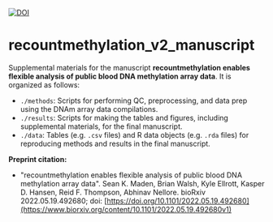 [![DOI](https://zenodo.org/badge/401501606.svg)](https://zenodo.org/badge/latestdoi/401501606)

# recountmethylation_v2_manuscript

Supplemental materials for the manuscript **recountmethylation enables flexible analysis of public blood DNA methylation array data**. It is organized as follows:

* `./methods`: Scripts for performing QC, preprocessing, and data prep using the DNAm array data compilations.
* `./results`: Scripts for making the tables and figures, including supplemental materials, for the final manuscript.
* `./data`: Tables (e.g. `.csv` files) and R data objects (e.g. `.rda` files) for reproducing methods and results in the final manuscript.

**Preprint citation:** 

* "recountmethylation enables flexible analysis of public blood DNA methylation array data". Sean K. Maden, Brian Walsh, Kyle Ellrott, Kasper D. Hansen, Reid F. Thompson, Abhinav Nellore. bioRxiv 2022.05.19.492680; doi: [https://doi.org/10.1101/2022.05.19.492680](https://www.biorxiv.org/content/10.1101/2022.05.19.492680v1)
